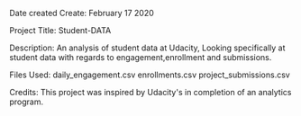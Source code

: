 Date created
Create: February 17 2020

Project Title:
Student-DATA

Description:
An analysis of student data at Udacity, Looking specifically at student data with regards to engagement,enrollment and submissions.

Files Used:
daily_engagement.csv
enrollments.csv
project_submissions.csv

Credits:
This project was inspired by Udacity's in completion of an analytics program.
